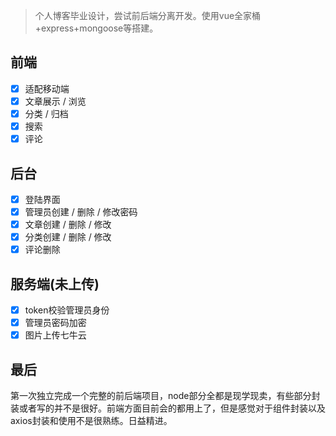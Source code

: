 > 个人博客毕业设计，尝试前后端分离开发。使用vue全家桶+express+mongoose等搭建。
## 前端
 - [x] 适配移动端
 - [x] 文章展示 / 浏览
 - [x] 分类 / 归档
 - [x] 搜索
 - [x] 评论

## 后台
 - [x] 登陆界面
 - [x] 管理员创建 / 删除 / 修改密码
 - [x] 文章创建 / 删除 / 修改
 - [x] 分类创建 / 删除 / 修改
 - [x] 评论删除
 
 ## 服务端(未上传)
 - [x] token校验管理员身份
 - [x] 管理员密码加密
 - [x] 图片上传七牛云

## 最后
第一次独立完成一个完整的前后端项目，node部分全都是现学现卖，有些部分封装或者写的并不是很好。前端方面目前会的都用上了，但是感觉对于组件封装以及axios封装和使用不是很熟练。日益精进。